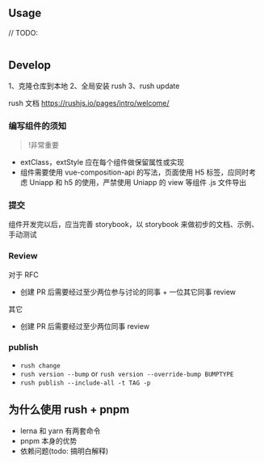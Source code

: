 ## Usage

// TODO:

```

```

## Develop

1、克隆仓库到本地
2、全局安装 rush
3、rush update

rush 文档 https://rushjs.io/pages/intro/welcome/

### 编写组件的须知

> !非常重要

- extClass，extStyle 应在每个组件做保留属性或实现
- 组件需要使用 vue-composition-api 的写法，页面使用 H5 标签，应同时考虑 Uniapp 和 h5 的使用，严禁使用 Uniapp 的 view 等组件
  .js 文件导出

### 提交

组件开发完以后，应当完善 storybook，以 storybook 来做初步的文档、示例、手动测试

### Review

对于 RFC

- 创建 PR 后需要经过至少两位参与讨论的同事 + 一位其它同事 review

其它

- 创建 PR 后需要经过至少两位同事 review

### publish

- `rush change`
- `rush version --bump` or `rush version --override-bump BUMPTYPE`
- `rush publish --include-all -t TAG -p`

## 为什么使用 rush + pnpm

- lerna 和 yarn 有两套命令
- pnpm 本身的优势
- 依赖问题(todo: 搞明白解释)
